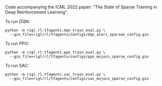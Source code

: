 Code accompanying the ICML 2022 paper:
"The State of Sparse Training in Deep Reinforcement Learning".

To run DQN:

```
python -m rigl.rl.tfagents.dqn_train_eval.py \
  --gin_file=rigl/rl/tfagents/configs/dqn_atari_sparsee_config.gin
```

To run PPO:

```
python -m rigl.rl.tfagents.ppo_train_eval.py \
  --gin_file=rigl/rl/tfagents/configs/ppo_mujoco_sparse_config.gin
```

To run SAC:

```
python -m rigl.rl.tfagents.sac_train_eval.py \
  --gin_file=rigl/rl/tfagents/configs/sac_mujoco_sparse_config.gin
```
